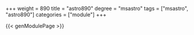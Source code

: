 +++
weight = 890
title = "astro890"
degree = "msastro"
tags = ["msastro", "astro890"]
categories = ["module"]
+++

{{< genModulePage >}}
